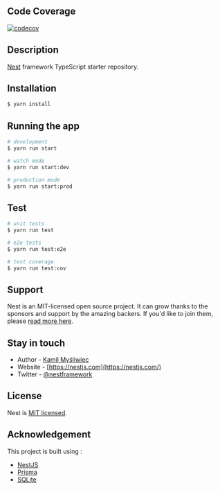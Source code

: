 
## Code Coverage 
[![codecov](https://codecov.io/gh/Zolo-Ryan/stencil-oidc-wrapper/branch/test-Ashu/graph/badge.svg?token=EOQ2P3DIM0)](https://codecov.io/gh/Zolo-Ryan/stencil-oidc-wrapper)
## Description

[Nest](https://github.com/nestjs/nest) framework TypeScript starter repository.

## Installation

```bash
$ yarn install
```

## Running the app

```bash
# development
$ yarn run start

# watch mode
$ yarn run start:dev

# production mode
$ yarn run start:prod
```

## Test

```bash
# unit tests
$ yarn run test

# e2e tests
$ yarn run test:e2e

# test coverage
$ yarn run test:cov
```

## Support

Nest is an MIT-licensed open source project. It can grow thanks to the sponsors and support by the amazing backers. If you'd like to join them, please [read more here](https://docs.nestjs.com/support).

## Stay in touch

- Author - [Kamil Myśliwiec](https://kamilmysliwiec.com)
- Website - [https://nestjs.com](https://nestjs.com/)
- Twitter - [@nestframework](https://twitter.com/nestframework)

## License

Nest is [MIT licensed](LICENSE).

## Acknowledgement 

This project is built using : 
- [NestJS](https://nestjs.com/)
- [Prisma](https://www.prisma.io/) 
- [SQLite](https://www.sqlite.org/)